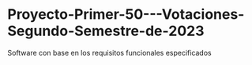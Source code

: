 # Proyecto-Primer-50---Votaciones-Segundo-Semestre-de-2023
Software con base en los requisitos funcionales especificados
